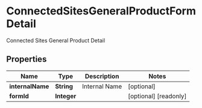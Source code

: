

# ConnectedSitesGeneralProductFormDetail

Connected Sites General Product Detail

## Properties

| Name | Type | Description | Notes |
|------------ | ------------- | ------------- | -------------|
|**internalName** | **String** | Internal Name |  [optional] |
|**formId** | **Integer** |  |  [optional] [readonly] |



